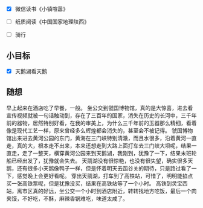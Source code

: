 - [x] 微信读书《小镇喧嚣》
- [ ] 纸质阅读《中国国家地理陕西》
- [ ] 骑行


## 小目标
- [x] 天鹅湖看天鹅

## 随想
早上起来在酒店吃了早餐，一般。
坐公交到虢国博物馆，真的是大惊喜，进去看宣传视频就被一句话触动到，存在了三百年的国家，消失在历史的长河中，三千年前的器物，居然特别好看，在我的审美上，为什么三千年前的玉器那么精细，看着像是现代工艺一样，原来曾经多么辉煌都会消失的，甚至会不被记得。
虢国博物馆出来进去黄河公园的东门，黄海在三门峡特别清澈，而且水很多，沿着黄河一直走，真的大，根本走不出来，本来还想走到大路上面打车去三门峡大坝呢，结果一直走，走了一整天，横穿黄河公园来到天鹅湖，我刚到，犹豫了一下，结果末班轮船已经出发了，犹豫就会失去。
天鹅湖没有很惊艳，也没有很失望，确实很多天鹅，还有很多小天鹅像鸭子一样，但是怀着明天去函谷关的期待，只是路过看了一下，感觉晚上会更好看呢。
穿出天鹅湖，打车到了高铁站，可惜了，明明能掐点买一张高铁票呢，但是犹豫没买，结果在高铁站等了一个小时。
高铁到灵宝西站，离市区真的好远，坐公交一个小时到酒店附近，转转找地方吃饭，最后一个肉夹馍，不好吃，不酥，麻辣香锅难吃，味道太咸了。